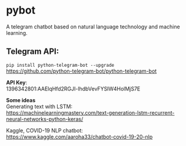 # pybot
A telegram chatbot based on natural language technology and machine learning.

## Telegram API:
```pip install python-telegram-bot --upgrade``` <br>
https://github.com/python-telegram-bot/python-telegram-bot

**API Key**:<br>
1396342801:AAElqHfd2RGJI-lhdbVevFYSIW4HolMjS7E


**Some ideas**<br>
Generating text with LSTM:<br>
https://machinelearningmastery.com/text-generation-lstm-recurrent-neural-networks-python-keras/

Kaggle, COVID-19 NLP chatbot:<br>
https://www.kaggle.com/aaroha33/chatbot-covid-19-20-nlp
